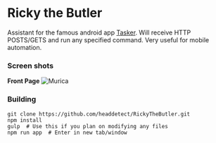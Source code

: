 Ricky the Butler
===========================

Assistant for the famous android app [Tasker](https://play.google.com/store/apps/details?id=net.dinglisch.android.taskerm&hl=en). Will receive HTTP POSTS/GETS and run any specified command. Very useful for mobile automation.

### Screen shots
**Front Page**
![Murica](http://i.imgur.com/Iycr5vj.png "Very rough sketch of the program")


### Building

```shell
git clone https://github.com/headdetect/RickyTheButler.git
npm install
gulp  # Use this if you plan on modifying any files
npm run app  # Enter in new tab/window
```